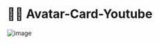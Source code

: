 # 🧟‍♀️ Avatar-Card-Youtube
![image](https://user-images.githubusercontent.com/100095709/231608938-258003a0-032e-4a0c-957e-75e47ec87a9d.png)
